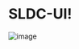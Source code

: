 # SLDC-UI!
![image](https://user-images.githubusercontent.com/51552560/195929450-374fa329-88ff-4021-b5da-a5a617bcaf5f.png)

